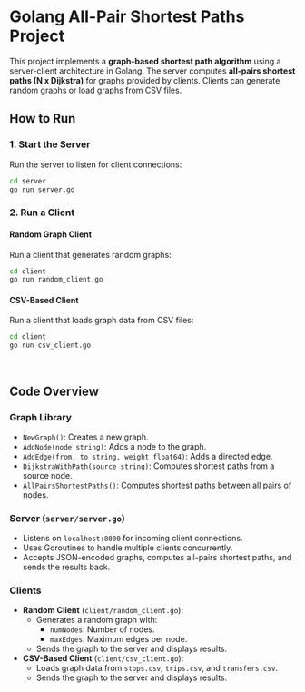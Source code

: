 # Golang All-Pair Shortest Paths Project

This project implements a **graph-based shortest path algorithm** using a server-client architecture in Golang. The server computes **all-pairs shortest paths (N x Dijkstra)** for graphs provided by clients. Clients can generate random graphs or load graphs from CSV files.


## How to Run

### 1. Start the Server
Run the server to listen for client connections:
```bash
cd server
go run server.go
```

### 2. Run a Client

#### Random Graph Client
Run a client that generates random graphs:
```bash
cd client
go run random_client.go
```

#### CSV-Based Client
Run a client that loads graph data from CSV files:
```bash
cd client
go run csv_client.go
```

<br>

## Code Overview

### Graph Library 
- `NewGraph()`: Creates a new graph.
- `AddNode(node string)`: Adds a node to the graph.
- `AddEdge(from, to string, weight float64)`: Adds a directed edge.
- `DijkstraWithPath(source string)`: Computes shortest paths from a source node.
- `AllPairsShortestPaths()`: Computes shortest paths between all pairs of nodes.

### Server (`server/server.go`)
- Listens on `localhost:8000` for incoming client connections.
- Uses Goroutines to handle multiple clients concurrently.
- Accepts JSON-encoded graphs, computes all-pairs shortest paths, and sends the results back.

### Clients
- **Random Client** (`client/random_client.go`):
  - Generates a random graph with:
    - `numNodes`: Number of nodes.
    - `maxEdges`: Maximum edges per node.
  - Sends the graph to the server and displays results.
- **CSV-Based Client** (`client/csv_client.go`):
  - Loads graph data from `stops.csv`, `trips.csv`, and `transfers.csv`.
  - Sends the graph to the server and displays results.